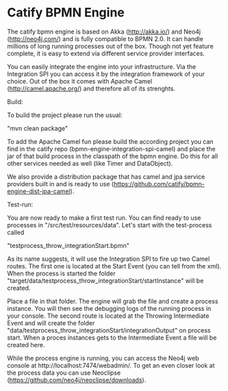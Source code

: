 Catify BPMN Engine
====================

The catify bpmn engine is based on Akka (http://akka.io/) and Neo4j (http://neo4j.com/) and is fully compatible to BPMN 2.0. 
It can handle millions of long running processes out of the box.
Though not yet feature complete, it is easy to extend via different service provider interfaces. 

You can easily integrate the engine into your infrastructure. Via the Integration SPI you can access it by the integration framework of your choice. Out of the box it comes with Apache Camel (http://camel.apache.org/) and therefore all of its strenghts.

Build:

To build the project please run the usual:

"mvn clean package"

To add the Apache Camel fun please build the according project you can find in the catify repo (bpmn-engine-integration-spi-camel) and place the jar of that build process in the classpath of the bpmn engine. Do this for all other services needed as well (like Timer and DataObject).

We also provide a distribution package that has camel and jpa service providers built in and is ready to use (https://github.com/catify/bpmn-engine-dist-jpa-camel).

Test-run:

You are now ready to make a first test run. You can find ready to use processes in "/src/test/resources/data".
Let's start with the test-process called

"testprocess_throw_integrationStart.bpmn"

As its name suggests, it will use the Integration SPI to fire up two Camel routes.
The first one is located at the Start Event (you can tell from the xml). When the process is started the folder "target/data/testprocess_throw_integrationStart/startInstance" will be created.

Place a file in that folder. The engine will grab the file and create a process instance. You will then see the debugging logs of the running process in your console.
The second route is located at the Throwing Intermediate Event and will create the folder "data/testprocess_throw_integrationStart/integrationOutput" on process start. When a proces instances gets to the Intermediate Event a file will be created here.

While the process engine is running, you can access the Neo4j web console at http://localhost:7474/webadmin/. To get an even closer look at the process data you can use Neoclipse (https://github.com/neo4j/neoclipse/downloads).
